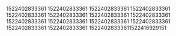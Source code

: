 1522402833361
1522402833361
1522402833361
1522402833361
1522402833361
1522402833361
1522402833361
1522402833361
1522402833361
1522402833361
1522402833361
1522402833361
1522402833361
1522402833361
15224028333611522416929151